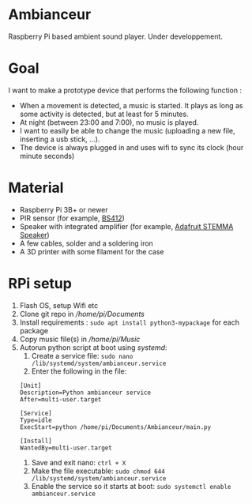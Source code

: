 # Ambianceur
Raspberry Pi based ambient sound player. Under developpement.


# Goal
I want to make a prototype device that performs the following function :
- When a movement is detected, a music is started. It plays as long as some activity is detected, but at least for 5 minutes.
- At night (between 23:00 and 7:00), no music is played.
- I want to easily be able to change the music (uploading a new file, inserting a usb stick, ...).
- The device is always plugged in and uses wifi to sync its clock (hour minute seconds)

# Material
- Raspberry Pi 3B+ or newer
- PIR sensor (for example, [BS412](https://www.adafruit.com/product/4666))
- Speaker with integrated amplifier (for example, [Adafruit STEMMA Speaker](https://www.adafruit.com/product/4666))
- A few cables, solder and a soldering iron
- A 3D printer with some filament for the case

# RPi setup
1. Flash OS, setup Wifi etc
1. Clone git repo in _/home/pi/Documents_
1. Install requirements : `sudo apt install python3-mypackage` for each package
1. Copy music file(s) in _/home/pi/Music_
1. Autorun python script at boot using _systemd_:
    1. Create a service file: `sudo nano /lib/systemd/system/ambianceur.service`
    1. Enter the following in the file:
    ```plain
    [Unit]
    Description=Python ambianceur service
    After=multi-user.target

    [Service]
    Type=idle
    ExecStart=python /home/pi/Documents/Ambianceur/main.py

    [Install]
    WantedBy=multi-user.target
    ```
    1. Save and exit nano: `ctrl + X`
    1. Make the file executable: `sudo chmod 644 /lib/systemd/system/ambianceur.service`
    1. Enable the service so it starts at boot: `sudo systemctl enable ambianceur.service`
